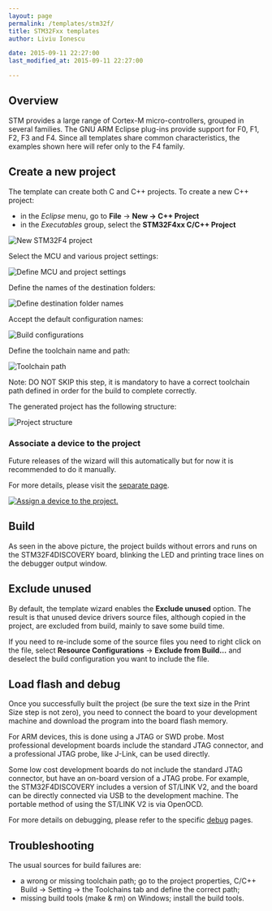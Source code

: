 ```yaml
---
layout: page
permalink: /templates/stm32f/
title: STM32Fxx templates
author: Liviu Ionescu

date: 2015-09-11 22:27:00
last_modified_at: 2015-09-11 22:27:00

---
```


## Overview

STM provides a large range of Cortex-M micro-controllers, grouped in several families. The GNU ARM Eclipse plug-ins provide support for F0, F1, F2, F3 and F4. Since all templates share common characteristics, the examples shown here will refer only to the F4 family.

## Create a new project

The template can create both C and C++ projects. To create a new C++ project:

* in the *Eclipse* menu, go to **File** → **New → C++ Project**
* in the *Executables* group, select the **STM32F4xx C/C++ Project**

![New STM32F4 project](http://gnuarmeclipse.livius.net/blog/wp-content/uploads/2014/04/NewF4Project.png)

Select the MCU and various project settings:

![Define MCU and project settings](http://gnuarmeclipse.livius.net/blog/wp-content/uploads/2014/04/F4Target.png)


Define the names of the destination folders:

![Define destination folder names](http://gnuarmeclipse.livius.net/blog/wp-content/uploads/2014/04/F4Folders.png)


Accept the default configuration names:

![Build configurations](http://gnuarmeclipse.livius.net/blog/wp-content/uploads/2014/04/Configurations.png)


Define the toolchain name and path:

![Toolchain path](http://gnuarmeclipse.livius.net/blog/wp-content/uploads/2014/04/Toolchain.png)


Note: DO NOT SKIP this step, it is mandatory to have a correct toolchain path defined in order for the build to complete correctly.

The generated project has the following structure:

![Project structure](http://gnuarmeclipse.livius.net/blog/wp-content/uploads/2014/02/F4Project.png)

### Associate a device to the project


Future releases of the wizard will this automatically but for now it is recommended to do it manually.


For more details, please visit the [separate page](http://gnuarmeclipse.livius.net/blog/assign-device-project/).



[![Assign a device to the project.](http://gnuarmeclipse.livius.net/blog/wp-content/uploads/2013/10/Devices.png)](http://gnuarmeclipse.livius.net/blog/wp-content/uploads/2013/10/Devices.png)


## Build

As seen in the above picture, the project builds without errors and runs on the STM32F4DISCOVERY board, blinking the LED and printing trace lines on the debugger output window.

## Exclude unused

By default, the template wizard enables the **Exclude unused** option. The result is that unused device drivers source files, although copied in the project, are excluded from build, mainly to save some build time.

If you need to re-include some of the source files you need to right click on the file, select **Resource Configurations** → **Exclude from Build...** and deselect the build configuration you want to include the file.

## Load flash and debug

Once you successfully built the project (be sure the text size in the Print Size step is not zero), you need to connect the board to your development machine and download the program into the board flash memory.

For ARM devices, this is done using a JTAG or SWD probe. Most professional development boards include the standard JTAG connector, and a professional JTAG probe, like J-Link, can be used directly.

Some low cost development boards do not include the standard JTAG connector, but have an on-board version of a JTAG probe. For example, the STM32F4DISCOVERY includes a version of ST/LINK V2, and the board can be directly connected via USB to the development machine. The portable method of using the ST/LINK V2 is via OpenOCD.

For more details on debugging, please refer to the specific [debug][1] pages.

## Troubleshooting

The usual sources for build failures are:

* a wrong or missing toolchain path; go to the project properties, C/C++ Build → Setting → the Toolchains tab and define the correct path;
* missing build tools (make & rm) on Windows; install the build tools.

 [1]: /blog/debugging/ "Debugging"